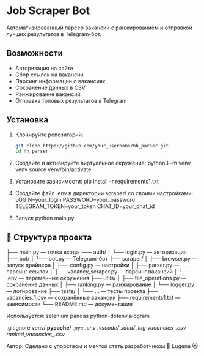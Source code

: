 # Job Scraper Bot

Автоматизированный парсер вакансий с ранжированием и отправкой лучших результатов в Telegram-бот.

## Возможности

- Авторизация на сайте
- Сбор ссылок на вакансии
- Парсинг информации о вакансиях
- Сохранение данных в CSV
- Ранжирование вакансий
- Отправка топовых результатов в Telegram

## Установка

1. Клонируйте репозиторий:
   ```bash
   git clone https://github.com/your_username/hh_parser.git
   cd hh_parser

2. Создайте и активируйте виртуальное окружение:
python3 -m venv venv
source venv/bin/activate

3. Установите зависимости:
pip install -r requirements1.txt

4. Создайте файл .env в директории scraper/ со своими настройками:
LOGIN=your_login
PASSWORD=your_password
TELEGRAM_TOKEN=your_token
CHAT_ID=your_chat_id

5. Запуск
python main.py

## 📁 Структура проекта

├── main.py                 — точка входа
├── auth/
│   └── login.py            — авторизация
├── bot/
│   └── bot.py              — Telegram-бот
├── scraper/
│   ├── browser.py          — запуск драйвера
│   ├── config.py           — настройки
│   ├── parser.py           — парсинг ссылок
│   ├── vacancy_scraper.py  — парсинг вакансий
│   └── .env                — переменные окружения
├── utils/
│   ├── file_operations.py  — сохранение данных
│   ├── ranking.py          — ранжирование
│   └── logger.py           — логирование
├── tests/
│   └── ...                 — тесты проекта
├── vacancies_1.csv         — сохранённые вакансии
├── requirements1.txt       — зависимости
└── README.md               — документация

Используется:
    selenium
    pandas
    python-dotenv
    aiogram

.gitignore
venv/
__pycache__/
*.pyc
.env
.vscode/
.idea/
*.log
vacancies_*.csv
ranked_vacancies_*.csv

 Автор:
    Сделано с упорством и мечтой стать разработчиком 🙌
    Eugene 😻

